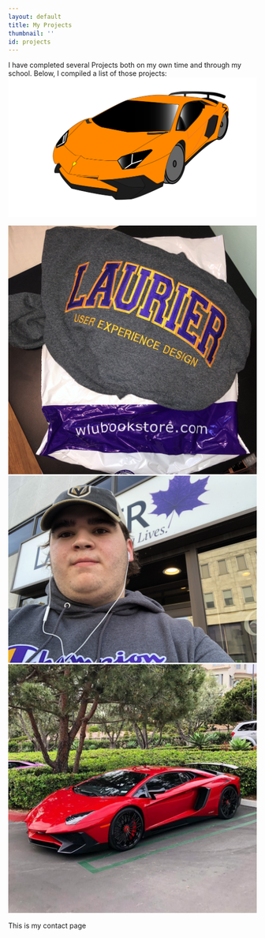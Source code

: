 ```yaml
---
layout: default
title: My Projects
thumbnail: ''
id: projects
---
```

I have completed several Projects both on my own time and through my school. Below, I compiled a list of those projects:<img src="/images/uploads/lamborghiniaventadorsv.svg" alt="My lamborghini Aventador SV" class="center">











<div class="row">

<div class="column">

  <img src="/images/uploads/img_7944-2.jpg" alt="My Laurier Hoodie" class="center">

  </div>

  <div class="column">

 <img src="/images/uploads/me.jpg" alt="A photo of me outside the UXD building at Laurier Brantford" class="me" >

  </div>

  <div class="column">

   <img src="/images/uploads/allredlamb.jpg" alt="Red Lamborghini" class="center">

  </div>

</div>











This is my contact page
